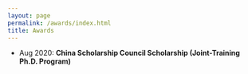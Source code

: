 ```yaml
---
layout: page
permalink: /awards/index.html
title: Awards
---
```


- Aug 2020: **China Scholarship Council Scholarship (Joint-Training Ph.D. Program)**<br>
